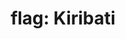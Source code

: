 ---
layout: flags
title: "flag: Kiribati"
emoji: flag_kiribati
permalink: 🇰🇮.html
image: assets/img/3moji/flag_kiribati.png
---